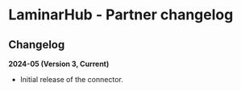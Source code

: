# LaminarHub - Partner changelog

<head>
  <meta name="guidename" content="Integration"/>
  <meta name="context" content="GUID-493cbe4c-9340-41e6-83bc-453058c66dce"/>
</head>

## Changelog

**2024-05 (Version 3, Current)**

- Initial release of the connector.